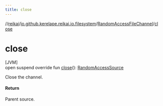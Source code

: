 ```yaml
---
title: close
---
```

//[reikai](../../../index.html)/[io.github.kerelape.reikai.io.filesystem](../index.html)/[RandomAccessFileChannel](index.html)/[close](close.html)



# close



[JVM]\
open suspend override fun [close](close.html)(): [RandomAccessSource](../../io.github.kerelape.reikai.io/-random-access-source/index.html)



Close the channel.



#### Return



Parent source.




